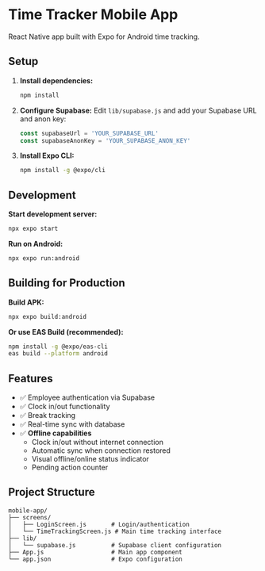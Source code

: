 # Time Tracker Mobile App

React Native app built with Expo for Android time tracking.

## Setup

1. **Install dependencies:**
   ```bash
   npm install
   ```

2. **Configure Supabase:**
   Edit `lib/supabase.js` and add your Supabase URL and anon key:
   ```javascript
   const supabaseUrl = 'YOUR_SUPABASE_URL'
   const supabaseAnonKey = 'YOUR_SUPABASE_ANON_KEY'
   ```

3. **Install Expo CLI:**
   ```bash
   npm install -g @expo/cli
   ```

## Development

**Start development server:**
```bash
npx expo start
```

**Run on Android:**
```bash
npx expo run:android
```

## Building for Production

**Build APK:**
```bash
npx expo build:android
```

**Or use EAS Build (recommended):**
```bash
npm install -g @expo/eas-cli
eas build --platform android
```

## Features

- ✅ Employee authentication via Supabase
- ✅ Clock in/out functionality
- ✅ Break tracking
- ✅ Real-time sync with database
- ✅ **Offline capabilities**
  - Clock in/out without internet connection
  - Automatic sync when connection restored
  - Visual offline/online status indicator
  - Pending action counter

## Project Structure

```
mobile-app/
├── screens/
│   ├── LoginScreen.js       # Login/authentication
│   └── TimeTrackingScreen.js # Main time tracking interface
├── lib/
│   └── supabase.js          # Supabase client configuration
├── App.js                   # Main app component
└── app.json                 # Expo configuration
```